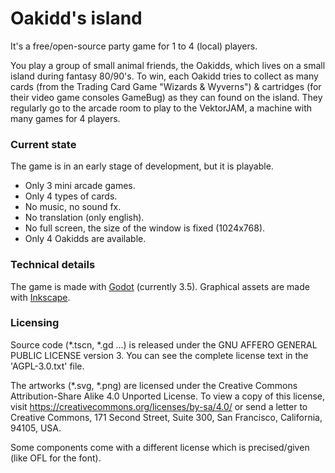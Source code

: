 # Oakidd's island
It's a free/open-source party game for 1 to 4 (local) players.

You play a group of small animal friends, the Oakidds, which lives on a small island during fantasy 80/90's.
To win, each Oakidd tries to collect as many cards (from the Trading Card Game "Wizards & Wyverns")
& cartridges (for their video game consoles GameBug) as they can found on the island.
They regularly go to the arcade room to play to the VektorJAM, a machine with many games for 4 players.

### Current state

The game is in an early stage of development, but it is playable.
 - Only 3 mini arcade games.
 - Only 4 types of cards.
 - No music, no sound fx.
 - No translation (only english).
 - No full screen, the size of the window is fixed (1024x768).
 - Only 4 Oakidds are available.

### Technical details

The game is made with [Godot](https://godotengine.org/) (currently 3.5).
Graphical assets are made with [Inkscape](https://inkscape.org/).

### Licensing

Source code (*.tscn, *.gd ...) is released under the GNU AFFERO GENERAL PUBLIC LICENSE version 3.
You can see the complete license text in the 'AGPL-3.0.txt' file.

The artworks (*.svg, *.png) are licensed under the Creative Commons Attribution-Share Alike 4.0 Unported License.
To view a copy of this license, visit https://creativecommons.org/licenses/by-sa/4.0/ or send a
letter to Creative Commons, 171 Second Street, Suite 300, San Francisco, California, 94105, USA.

Some components come with a different license which is precised/given (like OFL for the font).
